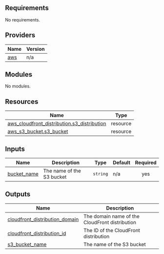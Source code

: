 ## Requirements

No requirements.

## Providers

| Name | Version |
|------|---------|
| <a name="provider_aws"></a> [aws](#provider\_aws) | n/a |

## Modules

No modules.

## Resources

| Name | Type |
|------|------|
| [aws_cloudfront_distribution.s3_distribution](https://registry.terraform.io/providers/hashicorp/aws/latest/docs/resources/cloudfront_distribution) | resource |
| [aws_s3_bucket.s3_bucket](https://registry.terraform.io/providers/hashicorp/aws/latest/docs/resources/s3_bucket) | resource |

## Inputs

| Name | Description | Type | Default | Required |
|------|-------------|------|---------|:--------:|
| <a name="input_bucket_name"></a> [bucket\_name](#input\_bucket\_name) | The name of the S3 bucket | `string` | n/a | yes |

## Outputs

| Name | Description |
|------|-------------|
| <a name="output_cloudfront_distribution_domain"></a> [cloudfront\_distribution\_domain](#output\_cloudfront\_distribution\_domain) | The domain name of the CloudFront distribution |
| <a name="output_cloudfront_distribution_id"></a> [cloudfront\_distribution\_id](#output\_cloudfront\_distribution\_id) | The ID of the CloudFront distribution |
| <a name="output_s3_bucket_name"></a> [s3\_bucket\_name](#output\_s3\_bucket\_name) | The name of the S3 bucket |
